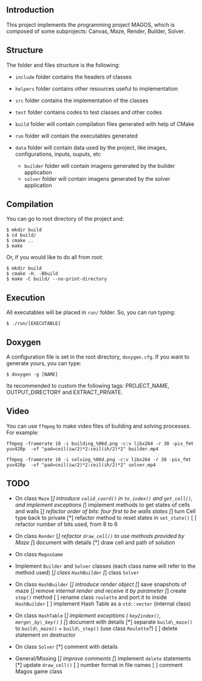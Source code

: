 ## Introduction

This project implements the programming project MAGOS, which is composed of some subprojects:
Canvas, Maze, Render, Builder, Solver.

## Structure

The folder and files structure is the following:

* `include` folder contains the headers of classes

* `helpers` folder contains other resources useful to implementation

* `src` folder contains the implementation of the classes

* `test` folder contains codes to test classes and other codes

* `build` folder will contain compilation files generated with help of CMake

* `run` folder will contain the executables generated

* `data` folder will contain data used by the project, like images, configurations, inputs, ouputs, etc

	* `builder` folder will contain imagens generated by the builder application
	* `solver` folder will contain imagens generated by the solver application

## Compilation

You can go to root directory of the project and:

```
$ mkdir build
$ cd build/
$ cmake ..
$ make
```

Or, if you would like to do all from root:

```
$ mkdir build
$ cmake -H. -Bbuild
$ make -C build/ --no-print-directory
```

## Execution

All executables will be placed in `run/` folder. So, you can run typing:

```
$ ./run/[EXECUTABLE]
```

## Doxygen

A configuration file is set in the root directory, `doxygen.cfg`. If you want to generate yours, you can type:

```
$ doxygen -g [NAME]
```

Its recommended to custom the following tags: PROJECT\_NAME, OUTPUT\_DIRECTORY and EXTRACT\_PRIVATE.

## Video

You can use `ffmpeg` to make video files of building and solving processes. For example:

```
ffmpeg -framerate 10 -i building_%06d.png -c:v libx264 -r 30 -pix_fmt yuv420p  -vf "pad=ceil(iw/2)*2:ceil(ih/2)*2" builder.mp4

ffmpeg -framerate 10 -i solving_%06d.png -c:v libx264 -r 30 -pix_fmt yuv420p  -vf "pad=ceil(iw/2)*2:ceil(ih/2)*2" solver.mp4
```

## TODO

* On class `Maze`
	[*] introduce `valid_coord()` in `to_index()` and `get_cell()`, and implement exceptions
	[*] implement methods to get states of cells and walls
	[*] refactor order of bits: four first to be walls states
	[*] turn Cell type back to private
	[*] refactor method to reset states in `set_state()`
	[ ] refactor number of bits used, from 8 to 6

* On class `Render`
	[*] refactor `draw_cell()` to use methods provided by Maze
	[*] document with details
	[*] draw cell and path of solution

* On class `MagosGame`

* Implement `Builder` and `Solver` classes (each class name will refer to the method used)
	[*] class `HashBuilder`
	[*] class `Solver`

* On class `HashBuilder`
	[*] introduce render object
	[*] save snapshots of maze
	[*] remove internal render and receive it by parameter
	[*] create `step()` method
	[ ] rename class `roulette` and port it to inside `HashBuilder`
	[ ] implement Hash Table as a `std::vector` (internal class)

* On class `HashTable`
	[*] implement exceptions ( `key2index()`, `merge\_by\_key()` )
	[*] document with details
	[*] separate `build\_maze()` to `build\_maze()` + `build\_step()` (use class `Roulette`?)
	[ ] delete statement on destructor

* On class `Solver`
	[*] comment with details

* General/Missing
	[*] improve comments
	[*] implement `delete` statements
	[*] update `draw_cell()`
	[ ] number format in file names
	[ ] comment Magos game class